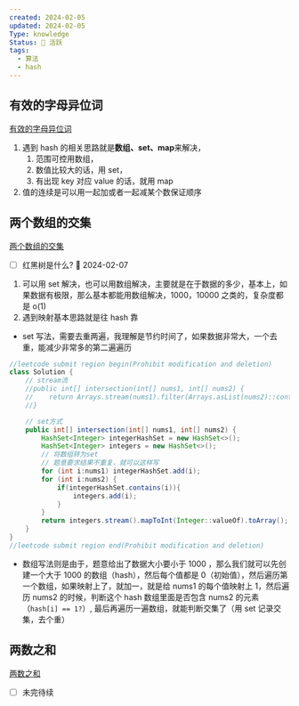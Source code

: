 ```yaml
---
created: 2024-02-05
updated: 2024-02-05
Type: knowledge
Status: 🌱 活跃
tags:
  - 算法
  - hash
---
```

## 有效的字母异位词

[有效的字母异位词](https://dwjns0knc7o.feishu.cn/record/F4NFrzCngeZzsPc83O4cYME5nlc)

1. 遇到 hash 的相关思路就是**数组、set、map**来解决，
	1. 范围可控用数组，
	2. 数值比较大的话，用 set，
	3. 有出现 key 对应 value 的话，就用 map
2. 值的连续是可以用一起加或者一起减某个数保证顺序

## 两个数组的交集

[两个数组的交集](https://dwjns0knc7o.feishu.cn/record/R32FrWdyyet6UhcfzmucueESnVc)

- [ ] 红黑树是什么? 📅 2024-02-07
1. 可以用 set 解决，也可以用数组解决，主要就是在于数据的多少，基本上，如果数据有极限，那么基本都能用数组解决，1000，10000 之类的，复杂度都是 o(1)
2. 遇到映射基本思路就是往 hash 靠

 - set 写法，需要去重两遍，我理解是节约时间了，如果数据非常大，一个去重，能减少非常多的第二遍遍历
 
```java
//leetcode submit region begin(Prohibit modification and deletion)
class Solution {
    // stream流
    //public int[] intersection(int[] nums1, int[] nums2) {
    //    return Arrays.stream(nums1).filter(Arrays.asList(nums2)::contains).toArray();
    //}

    // set方式
    public int[] intersection(int[] nums1, int[] nums2) {
        HashSet<Integer> integerHashSet = new HashSet<>();
        HashSet<Integer> integers = new HashSet<>();
        // 将数组转为set
        // 题意要求结果不重复，就可以这样写
        for (int i:nums1) integerHashSet.add(i);
        for (int i:nums2) {
            if(integerHashSet.contains(i)){
                integers.add(i);
            }
        }
        return integers.stream().mapToInt(Integer::valueOf).toArray();
    }
}
//leetcode submit region end(Prohibit modification and deletion)
```

- 数组写法则是由于，题意给出了数据大小要小于 1000 ，那么我们就可以先创建一个大于 1000 的数组（hash），然后每个值都是 0（初始值），然后遍历第一个数组，如果映射上了，就加一，就是给 nums1 的每个值映射上 1，然后遍历 nums2 的时候，判断这个 hash 数组里面是否包含 nums2 的元素（`hash[i] == 1?`）, 最后再遍历一遍数组，就能判断交集了（用 set 记录交集，去个重）

## 两数之和
[两数之和](https://dwjns0knc7o.feishu.cn/record/KuBdrAUG5eWoOUcH05rcvSfOncf)
- [ ] 未完待续